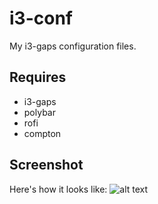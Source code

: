 # i3-conf
My i3-gaps configuration files.
## Requires
- i3-gaps
- polybar
- rofi
- compton
## Screenshot
Here's how it looks like:
![alt text](https://raw.githubusercontent.com/Hyd3L/i3-conf/master/img/screenshot.png)
